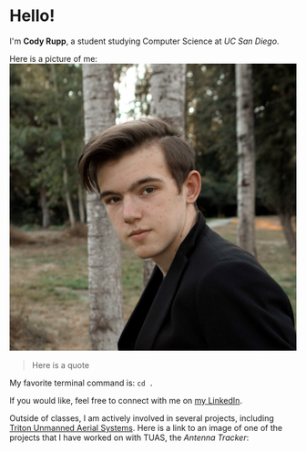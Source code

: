 # Hello!
I'm **Cody Rupp**, a student studying Computer Science at _UC San Diego_.

Here is a picture of me: ![img](Cody_Rupp_2021.jpg)

> Here is a quote

My favorite terminal command is: `cd .`

If you would like, feel free to connect with me on [my LinkedIn](https://www.linkedin.com/in/codyprupp/).

Outside of classes, I am actively involved in several projects, including [Triton Unmanned Aerial Systems](https://github.com/tritonuas#welcome-to-triton-uas). Here is a link to an image of one of the projects that I have worked on with TUAS, the _Antenna Tracker_: 